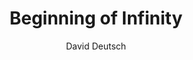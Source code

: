 ---
title: 'Beginning of Infinity'
author: 'David Deutsch'
dateFinished: '2023-12-31'
summary: "Knowledge, as defined by our best explanation, is potentially infinite. For that to be the case, Popperian conditions of continuous conjecture and criticisim are required. Fallibilism is the prerequisite."
rating: 10
---